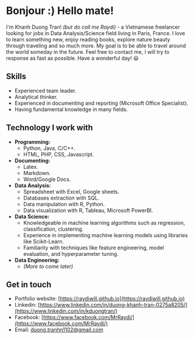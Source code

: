 ﻿Bonjour :) Hello mate!
=====

I'm Khanh Duong Tran! *(but do call me Raydi)* - a Vietnamese freelancer looking for jobs in Data Analysis/Science field living in Paris, France. I love to learn something new, enjoy reading books, explore nature beauty through traveling and so much more. My goal is to be able to travel around the world someday in the future. Feel free to contact me, I will try to response as fast as possible. Have a wonderful day! :smiley:

## Skills

 * Experienced team leader.
 * Analytical thinker.
 * Experienced in documenting and reporting (Microsoft Office Specialist).
 * Having fundamental knowledge in many fields.

## Technology I work with

 * **Programming:**
    * Python, Java, C/C++.
    * HTML, PHP, CSS, Javascript.
 * **Documenting:**
    * Latex.
    * Markdown.
    * Word/Google Docs. 
 * **Data Analysis:**
    * Spreadsheet with Excel, Google sheets.
    * Databases extraction with SQL.
    * Data manipulation with R, Python.
    * Data visualization with R, Tableau, Microsoft PowerBI. 
 * **Data Science:**
    * Knowledgeable in machine learning algorithms such as regression, classification, clustering.
    * Experience in implementing machine learning models using libraries like Scikit-Learn.
    * Familiarity with techniques like feature engineering, model evaluation, and hyperparameter tuning.
 * **Data Engineering:**
    * *(More to come later)*

## Get in touch

 * Portfolio website: [https://raydiwill.github.io](https://raydiwill.github.io)
 * Linkedin: [https://www.linkedin.com/in/duong-khanh-tran-0275a8205/](https://www.linkedin.com/in/kduongtran/)
 * Facebook: [https://www.facebook.com/MrRaydi/](https://www.facebook.com/MrRaydi/)
 * Email: duong.tranhn1102@gmail.com
